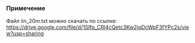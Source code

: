 ### Примечение
Файл iin_20m.txt можно скачать по ссылке:
https://drive.google.com/file/d/1SIfp_CRl4cQetc3Kw2jqDcWpF3fYPc2s/view?usp=sharing